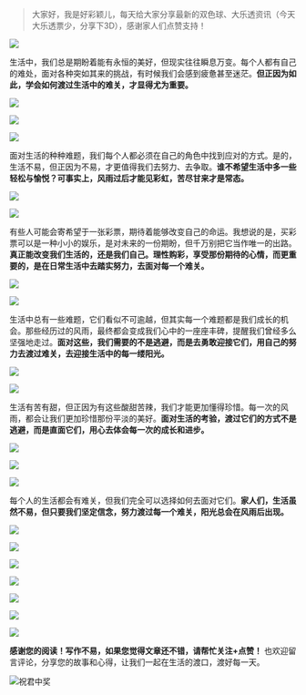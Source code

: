 
> 大家好，我是好彩颖儿，每天给大家分享最新的双色球、大乐透资讯（今天大乐透票少，分享下3D），感谢家人们点赞支持！


![](https://cdn.jsdelivr.net/gh/wangwenjie1314/PicCDN/2024-9-6/1725607475213-image.png)


生活中，我们总是期盼着能有永恒的美好，但现实往往瞬息万变。每个人都有自己的难处，面对各种突如其来的挑战，有时候我们会感到疲惫甚至迷茫。**但正因为如此，学会如何渡过生活中的难关，才显得尤为重要。**


![](https://cdn.jsdelivr.net/gh/wangwenjie1314/PicCDN/2024-9-6/1725606108803-image.png)


![](https://cdn.jsdelivr.net/gh/wangwenjie1314/PicCDN/2024-9-6/1725606165189-image.png)


![](https://cdn.jsdelivr.net/gh/wangwenjie1314/PicCDN/2024-9-6/1725606176617-image.png)


面对生活的种种难题，我们每个人都必须在自己的角色中找到应对的方式。是的，生活不易，但正因为不易，才更值得我们去努力、去争取。**谁不希望生活中多一些轻松与愉悦？可事实上，风雨过后才能见彩虹，苦尽甘来才是常态。**


![](https://cdn.jsdelivr.net/gh/wangwenjie1314/PicCDN/2024-9-6/1725606193827-image.png)


![](https://cdn.jsdelivr.net/gh/wangwenjie1314/PicCDN/2024-9-6/1725606206222-image.png)

有些人可能会寄希望于一张彩票，期待着能够改变自己的命运。我想说的是，买彩票可以是一种小小的娱乐，是对未来的一份期盼，但千万别把它当作唯一的出路。**真正能改变我们生活的，还是我们自己。理性购彩，享受那份期待的心情，而更重要的，是在日常生活中去踏实努力，去面对每一个难关。**


![](https://cdn.jsdelivr.net/gh/wangwenjie1314/PicCDN/2024-9-6/1725606283184-image.png)

![](https://cdn.jsdelivr.net/gh/wangwenjie1314/PicCDN/2024-9-6/1725607204853-image.png)




生活中总有一些难题，它们看似不可逾越，但其实每一个难题都是我们成长的机会。那些经历过的风雨，最终都会变成我们心中的一座座丰碑，提醒我们曾经多么坚强地走过。**面对这些，我们需要的不是逃避，而是去勇敢迎接它们，用自己的努力去渡过难关，去迎接生活中的每一缕阳光。**


![](https://cdn.jsdelivr.net/gh/wangwenjie1314/PicCDN/2024-9-6/1725606314935-image.png)





![](https://cdn.jsdelivr.net/gh/wangwenjie1314/PicCDN/2024-9-6/1725606352103-image.png)


生活有苦有甜，但正因为有这些酸甜苦辣，我们才能更加懂得珍惜。每一次的风雨，都会让我们更加珍惜那份平淡的美好。**面对生活的考验，渡过它们的方式不是逃避，而是直面它们，用心去体会每一次的成长和进步。**


![](https://cdn.jsdelivr.net/gh/wangwenjie1314/PicCDN/2024-9-6/1725606433416-image.png)

![](https://cdn.jsdelivr.net/gh/wangwenjie1314/PicCDN/2024-9-6/1725606421990-image.png)


![](https://cdn.jsdelivr.net/gh/wangwenjie1314/PicCDN/2024-9-6/1725606475755-image.png)


每个人的生活都会有难关，但我们完全可以选择如何去面对它们。**家人们，生活虽然不易，但只要我们坚定信念，努力渡过每一个难关，阳光总会在风雨后出现。**


![](https://cdn.jsdelivr.net/gh/wangwenjie1314/PicCDN/2024-9-6/1725606701222-image.png)

![](https://cdn.jsdelivr.net/gh/wangwenjie1314/PicCDN/2024-9-6/1725606644072-image.png)

![](https://cdn.jsdelivr.net/gh/wangwenjie1314/PicCDN/2024-9-6/1725606607716-image.png)


![](https://cdn.jsdelivr.net/gh/wangwenjie1314/PicCDN/2024-9-6/1725606737446-image.png)


![](https://cdn.jsdelivr.net/gh/wangwenjie1314/PicCDN/2024-9-6/1725606777827-image.png)

![](https://cdn.jsdelivr.net/gh/wangwenjie1314/PicCDN/2024-9-6/1725607102477-image.png)


![](https://cdn.jsdelivr.net/gh/wangwenjie1314/PicCDN/2024-9-6/1725607143778-image.png)


**感谢您的阅读！写作不易，如果您觉得文章还不错，请帮忙关注+点赞！** 也欢迎留言评论，分享您的故事和心得，让我们一起在生活的渡口，渡好每一天。

![祝君中奖](https://cdn.jsdelivr.net/gh/wangwenjie1314/PicCDN/2024-8-12/1723444136685-image.png)
